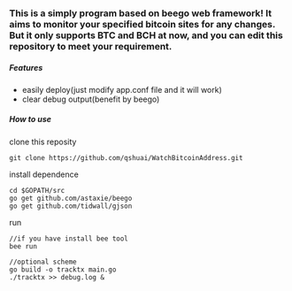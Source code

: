 ### This is a simply program based on beego web framework! It aims to monitor your specified bitcoin sites for any changes. But it only supports BTC and BCH at now, and you can edit this repository to meet your requirement.

##### Features

- easily deploy(just modify app.conf file and it will work)
- clear debug output(benefit by beego)

##### How to use

clone this reposity
```
git clone https://github.com/qshuai/WatchBitcoinAddress.git
```
install dependence
```
cd $GOPATH/src
go get github.com/astaxie/beego
go get github.com/tidwall/gjson
```
run 
```
//if you have install bee tool
bee run

//optional scheme
go build -o tracktx main.go
./tracktx >> debug.log &
```
